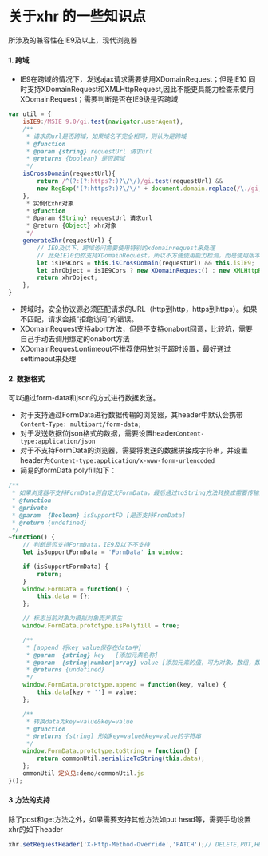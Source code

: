 # 关于xhr 的一些知识点
所涉及的兼容性在IE9及以上，现代浏览器

#### 1. 跨域

- IE9在跨域的情况下，发送ajax请求需要使用XDomainRequest；但是IE10 同时支持XDomainRequest和XMLHttpRequest,因此不能更具能力检查来使用XDomainRequest；需要判断是否在IE9级是否跨域

```js
var util = {
    isIE9:/MSIE 9.0/gi.test(navigator.userAgent),
    /**
     * 请求的url是否跨域，如果域名不完全相同，则认为是跨域
     * @function
     * @param {string} requestUrl 请求url
     * @returns {boolean} 是否跨域
     */
    isCrossDomain(requestUrl){
        return /^(?:(?:https?:)?\/\/)/gi.test(requestUrl) &&
        new RegExp('(?:https?:)?\/\/' + document.domain.replace(/\./gi,'\\.') + '(/|$)','gi').test(requestUrl) === false;
    },
     * 实例化xhr对象
     * @function
     * @param {String} requestUrl 请求url
     * @return {Object} xhr对象
     */
    generateXhr(requestUrl) {
        // IE9及以下，跨域访问需要使用特别的xdomainrequest来处理
        // 此处IE10仍然支持XDomainRequest，所以不方便使用能力检测，而是使用版本检测
        let isIE9Cors = this.isCrossDomain(requestUrl) && this.isIE9;
        let xhrObject = isIE9Cors ? new XDomainRequest() : new XMLHttpRequest();
        return xhrObject;
    },
}
```

- 跨域时，安全协议源必须匹配请求的URL（http到http，https到https）。如果不匹配，请求会报“拒绝访问”的错误。
- XDomainRequest支持abort方法，但是不支持onabort回调，比较坑，需要自己手动去调用绑定的onabort方法
- XDomainRequest.ontimeout不推荐使用故对于超时设置，最好通过settimeout来处理

#### 2. 数据格式
可以通过form-data和json的方式进行数据发送。

- 对于支持通过FormData进行数据传输的浏览器，其header中默认会携带`Content-Type: multipart/form-data;`
- 对于发送数据位json格式的数据，需要设置header`Content-type:application/json`
- 对于不支持FormData的浏览器，需要将发送的数据拼接成字符串，并设置header为`Content-type:application/x-www-form-urlencoded`
- 简易的formData polyfill如下：

```js
/**
 * 如果浏览器不支持FormData则自定义FormData，最后通过toString方法转换成需要传输的数据格式
 * @function
 * @private
 * @param  {Boolean} isSupportFD [是否支持FromData]
 * @return {undefined}
 */
~function() {
    // 判断是否支持FormData，IE9及以下不支持
    let isSupportFormData = 'FormData' in window;

    if (isSupportFormData) {
        return;
    }
    window.FormData = function() {
        this.data = {};
    };

    // 标志当前对象为模拟对象而非原生
    window.FormData.prototype.isPolyfill = true;

    /**
     * [append 将key value保存在data中]
     * @param  {string} key   [添加元素名称]
     * @param  {string|number|array} value [添加元素的值，可为对象，数组，数组元素不可为复杂对象]
     * @returns {undefined}
     */
    window.FormData.prototype.append = function(key, value) {
        this.data[key + ''] = value;
    };

    /**
     * 转换data为key=value&key=value
     * @function
     * @returns {string} 形如key=value&key=value的字符串
     */
    window.FormData.prototype.toString = function() {
        return commonUtil.serializeToString(this.data);
    };
    ommonUtil 定义见:demo/commonUtil.js
}();
```

#### 3.方法的支持
除了post和get方法之外，如果需要支持其他方法如put head等，需要手动设置xhr的如下header

```js
xhr.setRequestHeader('X-Http-Method-Override','PATCH');// DELETE,PUT,HEAD
```
